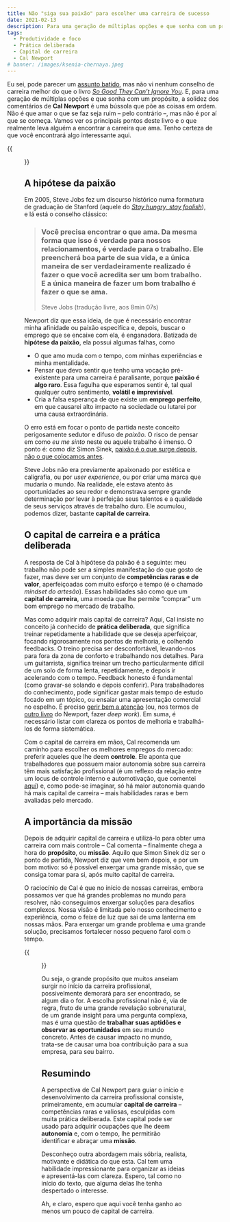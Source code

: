 ```yaml
---
title: Não "siga sua paixão" para escolher uma carreira de sucesso
date: 2021-02-13
description: Para uma geração de múltiplas opções e que sonha com um propósito, os conselhos de carreira de Cal Newport formam uma bússola que põe as coisas em ordem.
tags:
  - Produtividade e foco
  - Prática deliberada
  - Capital de carreira
  - Cal Newport
# banner: /images/ksenia-chernaya.jpeg
---
```


Eu sei, pode parecer um [assunto batido](https://www.gazetadopovo.com.br/vozes/voce-amanha/siga-sua-paixao-e-um-pessimo-conselho-de-carreira/), mas não vi nenhum conselho de carreira melhor do que o livro *[So Good They Can’t Ignore You](https://www.amazon.com/gp/product/1455509124/ref=as_li_qf_asin_il_tl?ie=UTF8&tag=stuhac-20&creative=9325&linkCode=as2&creativeASIN=1455509124&linkId=ad420ef1e8cfd751a3b725c0ba8ee0bb)*. E, para uma geração de múltiplas opções e que sonha com um propósito, a solidez dos comentários de **Cal Newport** é uma bússola que põe as coisas em ordem. Não é que amar o que se faz seja ruim – pelo contrário –, mas não é por aí que se começa. Vamos ver os principais pontos deste livro e o que realmente leva alguém a encontrar a carreira que ama. Tenho certeza de que você encontrará algo interessante aqui.

{{<figure src="/images/capa-so-good.png" style="border-radius: 10px;" captionPosition="center" captionStyle="color: gray;">}}

## A hipótese da paixão

Em 2005, Steve Jobs fez um discurso histórico numa formatura de graduação de Stanford (aquele do *[Stay hungry, stay foolish](https://www.youtube.com/watch?v=yw5fuDMblYg)*), e lá está o conselho clássico:

> ### Você precisa encontrar o que ama. Da mesma forma que isso é verdade para nossos relacionamentos, é verdade para o trabalho. Ele preencherá boa parte de sua vida, e a única maneira de ser verdadeiramente realizado é fazer o que você acredita ser um bom trabalho. E a única maneira de fazer um bom trabalho é fazer o que se ama.
> Steve Jobs (tradução livre, aos 8min 07s)

Newport diz que essa ideia, de que é necessário encontrar minha afinidade ou paixão específica e, depois, buscar o emprego que se encaixe com ela, é enganadora. Batizada de **hipótese da paixão**, ela possui algumas falhas, como

- O que amo muda com o tempo, com minhas experiências e minha mentalidade.
- Pensar que devo sentir que tenho uma vocação pré-existente para uma carreira é paralisante, porque **paixão é algo raro**. Essa fagulha que esperamos sentir é, tal qual qualquer outro sentimento, **volátil e imprevisível**.
- Cria a falsa esperança de que existe um **emprego perfeito**, em que causarei alto impacto na sociedade ou lutarei por uma causa extraordinária.

O erro está em focar o ponto de partida neste conceito perigosamente sedutor e difuso de *paixão*. O risco de pensar em como *eu me sinto* neste ou aquele trabalho é imenso. O ponto é: como diz Simon Sinek, [paixão é o que surge depois, não o que colocamos antes](https://www.youtube.com/watch?v=zoMQaru8zU4).

Steve Jobs não era previamente apaixonado por estética e caligrafia, ou por *user experience*, ou por criar uma marca que mudaria o mundo. Na realidade, ele estava atento às oportunidades ao seu redor e demonstrava sempre grande determinação por levar à perfeição seus talentos e a qualidade de seus serviços através de trabalho duro. Ele acumulou, podemos dizer, bastante **capital de carreira**.

## O capital de carreira e a prática deliberada

A resposta de Cal à hipótese da paixão é a seguinte: meu trabalho não pode ser a simples manifestação do que gosto de fazer, mas deve ser um conjunto de **competências raras e de valor**, aperfeiçoadas com muito esforço e tempo (é o chamado *mindset do artesão*). Essas habilidades são como que um **capital de carreira**, uma moeda que lhe permite “comprar” um bom emprego no mercado de trabalho.

Mas como adquirir mais capital de carreira? Aqui, Cal insiste no conceito já conhecido de **prática deliberada**, que significa treinar repetidamente a habilidade que se deseja aperfeiçoar, focando rigorosamente nos pontos de melhoria, e colhendo feedbacks. O treino precisa ser desconfortável, levando-nos para fora da zona de conforto e trabalhando nos detalhes. Para um guitarrista, significa treinar um trecho particularmente difícil de um solo de forma lenta, repetidamente, e depois ir acelerando com o tempo. Feedback honesto é fundamental (como gravar-se solando e depois conferir). Para trabalhadores do conhecimento, pode significar gastar mais tempo de estudo focado em um tópico, ou ensaiar uma apresentação comercial no espelho. É preciso [gerir bem a atenção](/posts/mude-sua-visao-sobre-gestao-de-tempo) (ou, nos termos de [outro livro](https://www.amazon.com.br/dp/B00X7D8X8S/ref=dp-kindle-redirect?_encoding=UTF8&btkr=1) do Newport, fazer *deep work*). Em suma, é necessário listar com clareza os pontos de melhoria e trabalhá-los de forma sistemática.

Com o capital de carreira em mãos, Cal recomenda um caminho para escolher os melhores empregos do mercado: preferir aqueles que lhe deem **controle**. Ele aponta que trabalhadores que possuem maior autonomia sobre sua carreira têm mais satisfação profissional (é um reflexo da relação entre um locus de controle interno e automotivação, que comentei [aqui](/posts/quem-sao-seus-concorrentes)) e, como pode-se imaginar, só há maior autonomia quando há mais capital de carreira – mais habilidades raras e bem avaliadas pelo mercado.

## A importância da missão

Depois de adquirir capital de carreira e utilizá-lo para obter uma carreira com mais controle – Cal comenta – finalmente chega a hora do **propósito**, ou **missão**. Aquilo que Simon Sinek diz ser o ponto de partida, Newport diz que vem bem depois, e por um bom motivo: só é possível enxergar uma grande missão, que se consiga tomar para si, após muito capital de carreira.

O raciocínio de Cal é que no início de nossas carreiras, embora possamos ver que há grandes problemas no mundo para resolver, não conseguimos enxergar soluções para desafios complexos. Nossa visão é limitada pelo nosso conhecimento e experiência, como o feixe de luz que sai de uma lanterna em nossas mãos. Para enxergar um grande problema e uma grande solução, precisamos fortalecer nosso pequeno farol com o tempo.

{{<figure src="/images/ferdinand-stohr-unsplash.jpg" caption="*À medida que aperfeiçoamos nosso conhecimento e técnica, o feixe de luz de nossa visão alcança mais longe. Podemos enxergar com mais clareza onde e como contribuir com o mundo.*" style="border-radius: 10px;" captionPosition="center" captionStyle="color: gray;">}}

Ou seja, o grande propósito que muitos anseiam surgir no início da carreira profissional, possivelmente demorará para ser encontrado, se algum dia o for. A escolha profissional não é, via de regra, fruto de uma grande revelação sobrenatural, de um grande insight para uma pergunta complexa, mas é uma questão de **trabalhar suas aptidões e observar as oportunidades** em seu mundo concreto. Antes de causar impacto no mundo, trata-se de causar uma boa contribuição para a sua empresa, para seu bairro.

## Resumindo

A perspectiva de Cal Newport para guiar o início e desenvolvimento da carreira profissional consiste, primeiramente, em acumular **capital de carreira** – competências raras e valiosas, esculpidas com muita prática deliberada. Este capital pode ser usado para adquirir ocupações que lhe deem **autonomia** e, com o tempo, lhe permitirão identificar e abraçar uma **missão**.

Desconheço outra abordagem mais sóbria, realista, motivante e didática do que esta. Cal tem uma habilidade impressionante para organizar as ideias e apresentá-las com clareza. Espero, tal como no início do texto, que alguma delas lhe tenha despertado o interesse.

Ah, e claro, espero que aqui você tenha ganho ao menos um pouco de capital de carreira.